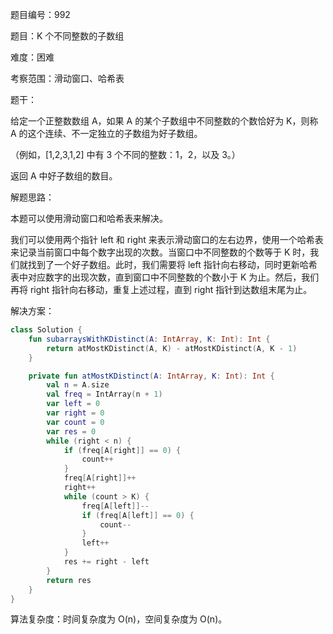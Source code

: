 题目编号：992

题目：K 个不同整数的子数组

难度：困难

考察范围：滑动窗口、哈希表

题干：

给定一个正整数数组 A，如果 A 的某个子数组中不同整数的个数恰好为 K，则称 A 的这个连续、不一定独立的子数组为好子数组。

（例如，[1,2,3,1,2] 中有 3 个不同的整数：1，2，以及 3。）

返回 A 中好子数组的数目。

解题思路：

本题可以使用滑动窗口和哈希表来解决。

我们可以使用两个指针 left 和 right 来表示滑动窗口的左右边界，使用一个哈希表来记录当前窗口中每个数字出现的次数。当窗口中不同整数的个数等于 K 时，我们就找到了一个好子数组。此时，我们需要将 left 指针向右移动，同时更新哈希表中对应数字的出现次数，直到窗口中不同整数的个数小于 K 为止。然后，我们再将 right 指针向右移动，重复上述过程，直到 right 指针到达数组末尾为止。

解决方案：

```kotlin
class Solution {
    fun subarraysWithKDistinct(A: IntArray, K: Int): Int {
        return atMostKDistinct(A, K) - atMostKDistinct(A, K - 1)
    }

    private fun atMostKDistinct(A: IntArray, K: Int): Int {
        val n = A.size
        val freq = IntArray(n + 1)
        var left = 0
        var right = 0
        var count = 0
        var res = 0
        while (right < n) {
            if (freq[A[right]] == 0) {
                count++
            }
            freq[A[right]]++
            right++
            while (count > K) {
                freq[A[left]]--
                if (freq[A[left]] == 0) {
                    count--
                }
                left++
            }
            res += right - left
        }
        return res
    }
}
```

算法复杂度：时间复杂度为 O(n)，空间复杂度为 O(n)。